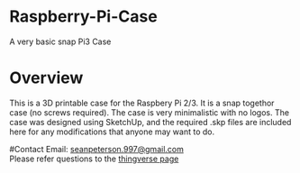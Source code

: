 # Raspberry-Pi-Case
A very basic snap Pi3 Case

# Overview
This is a 3D printable case for the Raspbery Pi 2/3. It is a snap togethor case (no screws required). The case is very minimalistic with no logos. The case was designed using SketchUp, and the required .skp files are included here for any modifications that anyone may want to do.

#Contact
Email: seanpeterson.997@gmail.com <br>
Please refer questions to the <a href="http://www.thingiverse.com/thing:2050685">thingverse page</a>
